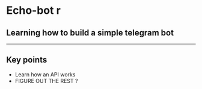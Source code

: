 # Echo-bot r

## Learning how to build a simple telegram bot
-----
## Key points 
- Learn how an API works
- FIGURE OUT THE REST ?


